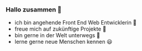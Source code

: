 ### Hallo zusammen 👋

- ich bin angehende Front End Web Entwicklerin 🤩
- freue mich auf zukünftige Projekte 💪
- bin gerne in der Welt unterwegs 🌴
- lerne gerne neue Menschen kennen 😃


<!--
**elkegrau-cbe/elkegrau-cbe** is a ✨ _special_ ✨ repository because its `README.md` (this file) appears on your GitHub profile.

Here are some ideas to get you started:

- 🔭 I’m currently working on ...
- 🌱 I’m currently learning ...
- 👯 I’m looking to collaborate on ...
- 🤔 I’m looking for help with ...
- 💬 Ask me about ...
- 📫 How to reach me: ...
- 😄 Pronouns: ...
- ⚡ Fun fact: ...
-->
